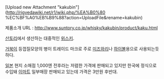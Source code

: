 [Upload new Attachment "kakubin"](http://rigvedawiki.net/r1/wiki.php/%EA%B0%80
%EC%BF%A0%EB%B9%88?action=UploadFile&rename=kakubin)

제품소개 URL : <http://www.suntory.co.jp/whisky/kakubin/product/kaku.html>

[산토리](%EC%82%B0%ED%86%A0%EB%A6%AC.md)에서 생산하는 대중적인
[위스키](%EC%9C%84%EC%8A%A4%ED%82%A4.md).

[거북이](%EA%B1%B0%EB%B6%81%EC%9D%B4.md) 등껍질모양의 병이 트레이드 마크로 주로
[미즈와리](%EB%AF%B8%EC%A6%88%EC%99%80%EB%A6%AC.md)나
[하이볼](%ED%95%98%EC%9D%B4%EB%B3%BC.md)용으로 사용되는듯하다.

[일본](%EC%9D%BC%EB%B3%B8.md) 현지 소매점 1,000엔 전후라는 저렴한 가격에 판매되고 있지만 한국에 정식으로
수입돼 [이마트](%EC%9D%B4%EB%A7%88%ED%8A%B8.md) 일부매장 판매되고 있는데 가격은 3만원 후반대.


